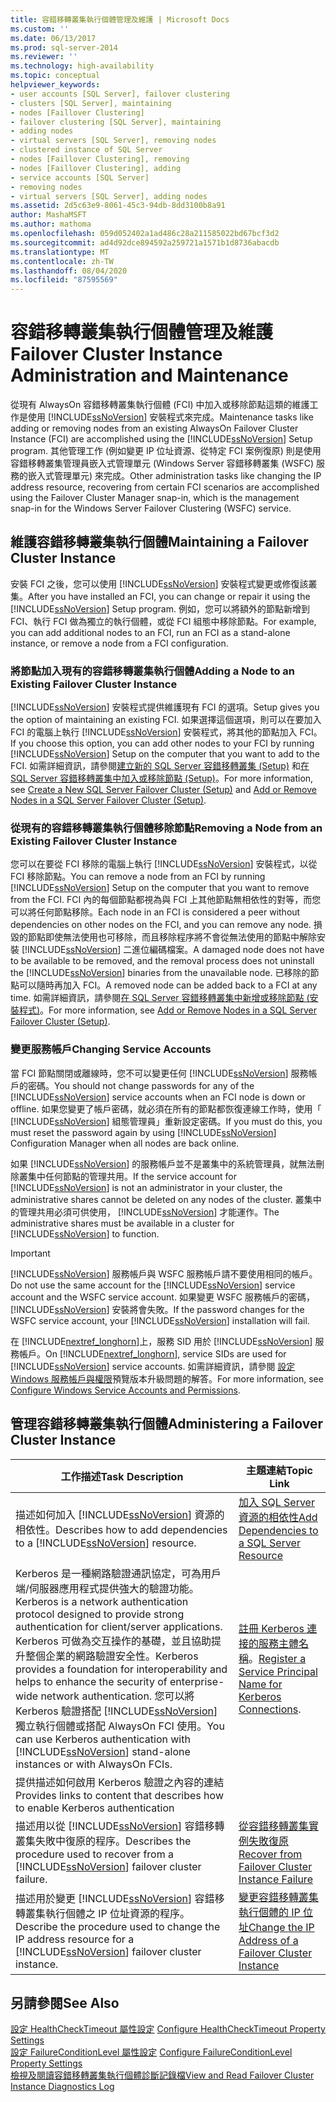 ```yaml
---
title: 容錯移轉叢集執行個體管理及維護 | Microsoft Docs
ms.custom: ''
ms.date: 06/13/2017
ms.prod: sql-server-2014
ms.reviewer: ''
ms.technology: high-availability
ms.topic: conceptual
helpviewer_keywords:
- user accounts [SQL Server], failover clustering
- clusters [SQL Server], maintaining
- nodes [Faillover Clustering]
- failover clustering [SQL Server], maintaining
- adding nodes
- virtual servers [SQL Server], removing nodes
- clustered instance of SQL Server
- nodes [Faillover Clustering], removing
- nodes [Faillover Clustering], adding
- service accounts [SQL Server]
- removing nodes
- virtual servers [SQL Server], adding nodes
ms.assetid: 2d5c63e9-8061-45c3-94db-8dd3100b8a91
author: MashaMSFT
ms.author: mathoma
ms.openlocfilehash: 059d052402a1ad486c28a211585022bd67bcf3d2
ms.sourcegitcommit: ad4d92dce894592a259721a1571b1d8736abacdb
ms.translationtype: MT
ms.contentlocale: zh-TW
ms.lasthandoff: 08/04/2020
ms.locfileid: "87595569"
---
```

# <a name="failover-cluster-instance-administration-and-maintenance"></a><span data-ttu-id="13670-102">容錯移轉叢集執行個體管理及維護</span><span class="sxs-lookup"><span data-stu-id="13670-102">Failover Cluster Instance Administration and Maintenance</span></span>
  <span data-ttu-id="13670-103">從現有 AlwaysOn 容錯移轉叢集執行個體 (FCI) 中加入或移除節點這類的維護工作是使用 [!INCLUDE[ssNoVersion](../../../includes/ssnoversion-md.md)] 安裝程式來完成。</span><span class="sxs-lookup"><span data-stu-id="13670-103">Maintenance tasks like adding or removing nodes from an existing AlwaysOn Failover Cluster Instance (FCI) are accomplished using the [!INCLUDE[ssNoVersion](../../../includes/ssnoversion-md.md)] Setup program.</span></span> <span data-ttu-id="13670-104">其他管理工作 (例如變更 IP 位址資源、從特定 FCI 案例復原) 則是使用容錯移轉叢集管理員嵌入式管理單元 (Windows Server 容錯移轉叢集 (WSFC) 服務的嵌入式管理單元) 來完成。</span><span class="sxs-lookup"><span data-stu-id="13670-104">Other administration tasks like changing the IP address resource, recovering from certain FCI scenarios are accomplished using the Failover Cluster Manager snap-in, which is the management snap-in for the Windows Server Failover Clustering (WSFC) service.</span></span>  
  
## <a name="maintaining-a-failover-cluster-instance"></a><span data-ttu-id="13670-105">維護容錯移轉叢集執行個體</span><span class="sxs-lookup"><span data-stu-id="13670-105">Maintaining a Failover Cluster Instance</span></span>  
 <span data-ttu-id="13670-106">安裝 FCI 之後，您可以使用 [!INCLUDE[ssNoVersion](../../../includes/ssnoversion-md.md)] 安裝程式變更或修復該叢集。</span><span class="sxs-lookup"><span data-stu-id="13670-106">After you have installed an FCI, you can change or repair it using the [!INCLUDE[ssNoVersion](../../../includes/ssnoversion-md.md)] Setup program.</span></span> <span data-ttu-id="13670-107">例如，您可以將額外的節點新增到 FCI、執行 FCI 做為獨立的執行個體，或從 FCI 組態中移除節點。</span><span class="sxs-lookup"><span data-stu-id="13670-107">For example, you can add additional nodes to an FCI, run an FCI as a stand-alone instance, or remove a node from a FCI configuration.</span></span>  
  
### <a name="adding-a-node-to-an-existing-failover-cluster-instance"></a><span data-ttu-id="13670-108">將節點加入現有的容錯移轉叢集執行個體</span><span class="sxs-lookup"><span data-stu-id="13670-108">Adding a Node to an Existing Failover Cluster Instance</span></span>  
 [!INCLUDE[ssNoVersion](../../../includes/ssnoversion-md.md)] <span data-ttu-id="13670-109">安裝程式提供維護現有 FCI 的選項。</span><span class="sxs-lookup"><span data-stu-id="13670-109">Setup gives you the option of maintaining an existing FCI.</span></span> <span data-ttu-id="13670-110">如果選擇這個選項，則可以在要加入 FCI 的電腦上執行 [!INCLUDE[ssNoVersion](../../../includes/ssnoversion-md.md)] 安裝程式，將其他的節點加入 FCI。</span><span class="sxs-lookup"><span data-stu-id="13670-110">If you choose this option, you can add other nodes to your FCI by running [!INCLUDE[ssNoVersion](../../../includes/ssnoversion-md.md)] Setup on the computer that you want to add to the FCI.</span></span> <span data-ttu-id="13670-111">如需詳細資訊，請參閱[建立新的 SQL Server 容錯移轉叢集 &#40;Setup&#41;](../install/create-a-new-sql-server-failover-cluster-setup.md) 和[在 SQL Server 容錯移轉叢集中加入或移除節點 &#40;Setup&#41;](../install/add-or-remove-nodes-in-a-sql-server-failover-cluster-setup.md)。</span><span class="sxs-lookup"><span data-stu-id="13670-111">For more information, see [Create a New SQL Server Failover Cluster &#40;Setup&#41;](../install/create-a-new-sql-server-failover-cluster-setup.md) and [Add or Remove Nodes in a SQL Server Failover Cluster &#40;Setup&#41;](../install/add-or-remove-nodes-in-a-sql-server-failover-cluster-setup.md).</span></span>  
  
### <a name="removing-a-node-from-an-existing-failover-cluster-instance"></a><span data-ttu-id="13670-112">從現有的容錯移轉叢集執行個體移除節點</span><span class="sxs-lookup"><span data-stu-id="13670-112">Removing a Node from an Existing Failover Cluster Instance</span></span>  
 <span data-ttu-id="13670-113">您可以在要從 FCI 移除的電腦上執行 [!INCLUDE[ssNoVersion](../../../includes/ssnoversion-md.md)] 安裝程式，以從 FCI 移除節點。</span><span class="sxs-lookup"><span data-stu-id="13670-113">You can remove a node from an FCI by running [!INCLUDE[ssNoVersion](../../../includes/ssnoversion-md.md)] Setup on the computer that you want to remove from the FCI.</span></span> <span data-ttu-id="13670-114">FCI 內的每個節點都視為與 FCI 上其他節點無相依性的對等，而您可以將任何節點移除。</span><span class="sxs-lookup"><span data-stu-id="13670-114">Each node in an FCI is considered a peer without dependencies on other nodes on the FCI, and you can remove any node.</span></span> <span data-ttu-id="13670-115">損毀的節點即使無法使用也可移除，而且移除程序將不會從無法使用的節點中解除安裝 [!INCLUDE[ssNoVersion](../../../includes/ssnoversion-md.md)] 二進位編碼檔案。</span><span class="sxs-lookup"><span data-stu-id="13670-115">A damaged node does not have to be available to be removed, and the removal process does not uninstall the [!INCLUDE[ssNoVersion](../../../includes/ssnoversion-md.md)] binaries from the unavailable node.</span></span> <span data-ttu-id="13670-116">已移除的節點可以隨時再加入 FCI。</span><span class="sxs-lookup"><span data-stu-id="13670-116">A removed node can be added back to a FCI at any time.</span></span> <span data-ttu-id="13670-117">如需詳細資訊，請參閱[在 SQL Server 容錯移轉叢集中新增或移除節點 &#40;安裝程式&#41;](../install/add-or-remove-nodes-in-a-sql-server-failover-cluster-setup.md)。</span><span class="sxs-lookup"><span data-stu-id="13670-117">For more information, see [Add or Remove Nodes in a SQL Server Failover Cluster &#40;Setup&#41;](../install/add-or-remove-nodes-in-a-sql-server-failover-cluster-setup.md).</span></span>  
  
### <a name="changing-service-accounts"></a><span data-ttu-id="13670-118">變更服務帳戶</span><span class="sxs-lookup"><span data-stu-id="13670-118">Changing Service Accounts</span></span>  
 <span data-ttu-id="13670-119">當 FCI 節點關閉或離線時，您不可以變更任何 [!INCLUDE[ssNoVersion](../../../includes/ssnoversion-md.md)] 服務帳戶的密碼。</span><span class="sxs-lookup"><span data-stu-id="13670-119">You should not change passwords for any of the [!INCLUDE[ssNoVersion](../../../includes/ssnoversion-md.md)] service accounts when an FCI node is down or offline.</span></span> <span data-ttu-id="13670-120">如果您變更了帳戶密碼，就必須在所有的節點都恢復連線工作時，使用「 [!INCLUDE[ssNoVersion](../../../includes/ssnoversion-md.md)] 組態管理員」重新設定密碼。</span><span class="sxs-lookup"><span data-stu-id="13670-120">If you must do this, you must reset the password again by using [!INCLUDE[ssNoVersion](../../../includes/ssnoversion-md.md)] Configuration Manager when all nodes are back online.</span></span>  
  
 <span data-ttu-id="13670-121">如果 [!INCLUDE[ssNoVersion](../../../includes/ssnoversion-md.md)] 的服務帳戶並不是叢集中的系統管理員，就無法刪除叢集中任何節點的管理共用。</span><span class="sxs-lookup"><span data-stu-id="13670-121">If the service account for [!INCLUDE[ssNoVersion](../../../includes/ssnoversion-md.md)] is not an administrator in your cluster, the administrative shares cannot be deleted on any nodes of the cluster.</span></span> <span data-ttu-id="13670-122">叢集中的管理共用必須可供使用， [!INCLUDE[ssNoVersion](../../../includes/ssnoversion-md.md)] 才能運作。</span><span class="sxs-lookup"><span data-stu-id="13670-122">The administrative shares must be available in a cluster for [!INCLUDE[ssNoVersion](../../../includes/ssnoversion-md.md)] to function.</span></span>  
  
> [!IMPORTANT]  
>  <span data-ttu-id="13670-123">[!INCLUDE[ssNoVersion](../../../includes/ssnoversion-md.md)] 服務帳戶與 WSFC 服務帳戶請不要使用相同的帳戶。</span><span class="sxs-lookup"><span data-stu-id="13670-123">Do not use the same account for the [!INCLUDE[ssNoVersion](../../../includes/ssnoversion-md.md)] service account and the WSFC service account.</span></span> <span data-ttu-id="13670-124">如果變更 WSFC 服務帳戶的密碼， [!INCLUDE[ssNoVersion](../../../includes/ssnoversion-md.md)] 安裝將會失敗。</span><span class="sxs-lookup"><span data-stu-id="13670-124">If the password changes for the WSFC service account, your [!INCLUDE[ssNoVersion](../../../includes/ssnoversion-md.md)] installation will fail.</span></span>  
  
 <span data-ttu-id="13670-125">在 [!INCLUDE[nextref_longhorn](../../../includes/nextref-longhorn-md.md)]上，服務 SID 用於 [!INCLUDE[ssNoVersion](../../../includes/ssnoversion-md.md)] 服務帳戶。</span><span class="sxs-lookup"><span data-stu-id="13670-125">On [!INCLUDE[nextref_longhorn](../../../includes/nextref-longhorn-md.md)], service SIDs are used for [!INCLUDE[ssNoVersion](../../../includes/ssnoversion-md.md)] service accounts.</span></span> <span data-ttu-id="13670-126">如需詳細資訊，請參閱 [設定 Windows 服務帳戶與權限](../../../database-engine/configure-windows/configure-windows-service-accounts-and-permissions.md)預覽版本升級問題的解答。</span><span class="sxs-lookup"><span data-stu-id="13670-126">For more information, see [Configure Windows Service Accounts and Permissions](../../../database-engine/configure-windows/configure-windows-service-accounts-and-permissions.md).</span></span>  
  
## <a name="administering-a-failover-cluster-instance"></a><span data-ttu-id="13670-127">管理容錯移轉叢集執行個體</span><span class="sxs-lookup"><span data-stu-id="13670-127">Administering a Failover Cluster Instance</span></span>  
  
|<span data-ttu-id="13670-128">工作描述</span><span class="sxs-lookup"><span data-stu-id="13670-128">Task Description</span></span>|<span data-ttu-id="13670-129">主題連結</span><span class="sxs-lookup"><span data-stu-id="13670-129">Topic Link</span></span>|  
|----------------------|----------------|  
|<span data-ttu-id="13670-130">描述如何加入 [!INCLUDE[ssNoVersion](../../../includes/ssnoversion-md.md)] 資源的相依性。</span><span class="sxs-lookup"><span data-stu-id="13670-130">Describes how to add dependencies to a [!INCLUDE[ssNoVersion](../../../includes/ssnoversion-md.md)] resource.</span></span>|[<span data-ttu-id="13670-131">加入 SQL Server 資源的相依性</span><span class="sxs-lookup"><span data-stu-id="13670-131">Add Dependencies to a SQL Server Resource</span></span>](add-dependencies-to-a-sql-server-resource.md)|  
|<span data-ttu-id="13670-132">Kerberos 是一種網路驗證通訊協定，可為用戶端/伺服器應用程式提供強大的驗證功能。</span><span class="sxs-lookup"><span data-stu-id="13670-132">Kerberos is a network authentication protocol designed to provide strong authentication for client/server applications.</span></span> <span data-ttu-id="13670-133">Kerberos 可做為交互操作的基礎，並且協助提升整個企業的網路驗證安全性。</span><span class="sxs-lookup"><span data-stu-id="13670-133">Kerberos provides a foundation for interoperability and helps to enhance the security of enterprise-wide network authentication.</span></span> <span data-ttu-id="13670-134">您可以將 Kerberos 驗證搭配 [!INCLUDE[ssNoVersion](../../../includes/ssnoversion-md.md)] 獨立執行個體或搭配 AlwaysOn FCI 使用。</span><span class="sxs-lookup"><span data-stu-id="13670-134">You can use Kerberos authentication with [!INCLUDE[ssNoVersion](../../../includes/ssnoversion-md.md)] stand-alone instances or with AlwaysOn FCIs.</span></span>|<span data-ttu-id="13670-135">[註冊 Kerberos 連接的服務主體名稱](../../../database-engine/configure-windows/register-a-service-principal-name-for-kerberos-connections.md)。</span><span class="sxs-lookup"><span data-stu-id="13670-135">[Register a Service Principal Name for Kerberos Connections](../../../database-engine/configure-windows/register-a-service-principal-name-for-kerberos-connections.md).</span></span>|  
|<span data-ttu-id="13670-136">提供描述如何啟用 Kerberos 驗證之內容的連結</span><span class="sxs-lookup"><span data-stu-id="13670-136">Provides links to content that describes how to enable Kerberos authentication</span></span>||  
|<span data-ttu-id="13670-137">描述用以從 [!INCLUDE[ssNoVersion](../../../includes/ssnoversion-md.md)] 容錯移轉叢集失敗中復原的程序。</span><span class="sxs-lookup"><span data-stu-id="13670-137">Describes the procedure used to recover from a [!INCLUDE[ssNoVersion](../../../includes/ssnoversion-md.md)] failover cluster failure.</span></span>|[<span data-ttu-id="13670-138">從容錯移轉叢集實例失敗復原</span><span class="sxs-lookup"><span data-stu-id="13670-138">Recover from Failover Cluster Instance Failure</span></span>](recover-from-failover-cluster-instance-failure.md)|  
|<span data-ttu-id="13670-139">描述用於變更 [!INCLUDE[ssNoVersion](../../../includes/ssnoversion-md.md)] 容錯移轉叢集執行個體之 IP 位址資源的程序。</span><span class="sxs-lookup"><span data-stu-id="13670-139">Describe the procedure used to change the IP address resource for a [!INCLUDE[ssNoVersion](../../../includes/ssnoversion-md.md)] failover cluster instance.</span></span>|[<span data-ttu-id="13670-140">變更容錯移轉叢集執行個體的 IP 位址</span><span class="sxs-lookup"><span data-stu-id="13670-140">Change the IP Address of a Failover Cluster Instance</span></span>](change-the-ip-address-of-a-failover-cluster-instance.md)|  
  
## <a name="see-also"></a><span data-ttu-id="13670-141">另請參閱</span><span class="sxs-lookup"><span data-stu-id="13670-141">See Also</span></span>  
 <span data-ttu-id="13670-142">[設定 HealthCheckTimeout 屬性設定](configure-healthchecktimeout-property-settings.md) </span><span class="sxs-lookup"><span data-stu-id="13670-142">[Configure HealthCheckTimeout Property Settings](configure-healthchecktimeout-property-settings.md) </span></span>  
 <span data-ttu-id="13670-143">[設定 FailureConditionLevel 屬性設定](configure-failureconditionlevel-property-settings.md) </span><span class="sxs-lookup"><span data-stu-id="13670-143">[Configure FailureConditionLevel Property Settings](configure-failureconditionlevel-property-settings.md) </span></span>  
 [<span data-ttu-id="13670-144">檢視及閱讀容錯移轉叢集執行個體診斷記錄檔</span><span class="sxs-lookup"><span data-stu-id="13670-144">View and Read Failover Cluster Instance Diagnostics Log</span></span>](view-and-read-failover-cluster-instance-diagnostics-log.md)  
  
  
